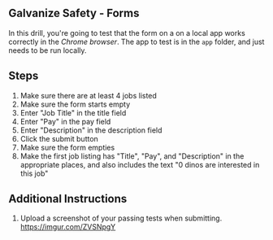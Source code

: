 ## Galvanize Safety - Forms

In this drill, you're going to test that the form on a on a local app works correctly in the *Chrome browser*. The app to test is in the `app` folder, and just needs to be run locally.

## Steps

1. Make sure there are at least 4 jobs listed
1. Make sure the form starts empty
1. Enter "Job Title" in the title field
1. Enter "Pay" in the pay field
1. Enter "Description" in the description field
1. Click the submit button
1. Make sure the form empties
1. Make the first job listing has "Title", "Pay", and "Description" in the appropriate places, and also includes the text "0 dinos are interested in this job"

## Additional Instructions

1. Upload a screenshot of your passing tests when submitting.
https://imgur.com/ZVSNpgY
